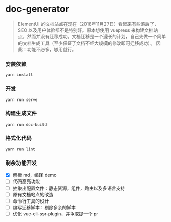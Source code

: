 # doc-generator

> ElementUI 的文档站点在现在（2018年11月27日）看起来有些落后了，SEO 以及用户体验都不是特别好。原本想使用 vuepress 来构建文档站点，然而并没有迁移成功。文档迁移是一个漫长的计划，自己先做一个简单的文档生成工具（至少保证了文档不经大规模的修改即可迁移成功）。
> 因此：功能不必多，够用就行。

### 安装依赖
```
yarn install
```

### 开发
```
yarn run serve
```

### 构建生成文件
```
yarn run doc-build
```

### 格式化代码
```
yarn run lint
```

### 剩余功能开发

- [x] 解析 md，编译 demo
- [ ] 代码高亮功能
- [ ] 抽象出配置文件：静态资源，组件，路由以及多语言支持
- [ ] 原有文档站点的改造
- [ ] 命令行工具的设计
- [ ] 编写迁移脚本：剔除多余的脚本
- [ ] 优化 vue-cli-ssr-plugin，并争取提一个 pr
